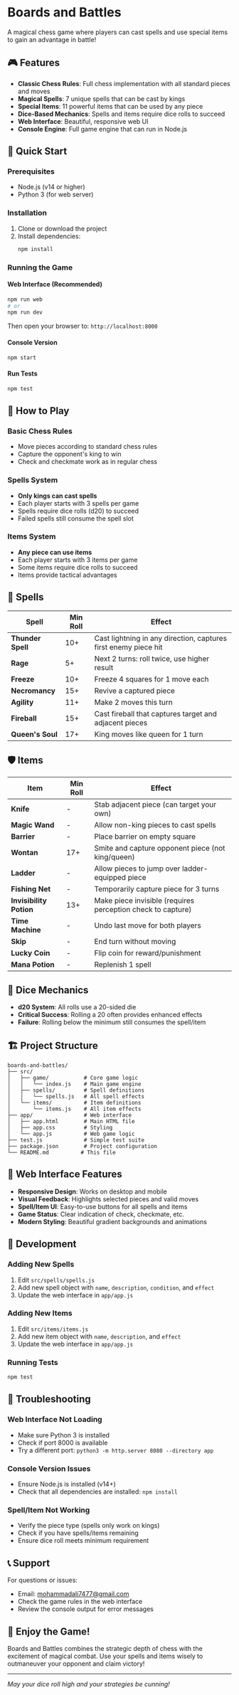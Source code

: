 # Boards and Battles

A magical chess game where players can cast spells and use special items to gain an advantage in battle!

## 🎮 Features

- **Classic Chess Rules**: Full chess implementation with all standard pieces and moves
- **Magical Spells**: 7 unique spells that can be cast by kings
- **Special Items**: 11 powerful items that can be used by any piece
- **Dice-Based Mechanics**: Spells and items require dice rolls to succeed
- **Web Interface**: Beautiful, responsive web UI
- **Console Engine**: Full game engine that can run in Node.js

## 🚀 Quick Start

### Prerequisites
- Node.js (v14 or higher)
- Python 3 (for web server)

### Installation
1. Clone or download the project
2. Install dependencies:
   ```bash
   npm install
   ```

### Running the Game

#### Web Interface (Recommended)
```bash
npm run web
# or
npm run dev
```
Then open your browser to: `http://localhost:8000`

#### Console Version
```bash
npm start
```

#### Run Tests
```bash
npm test
```

## 🎯 How to Play

### Basic Chess Rules
- Move pieces according to standard chess rules
- Capture the opponent's king to win
- Check and checkmate work as in regular chess

### Spells System
- **Only kings can cast spells**
- Each player starts with 3 spells per game
- Spells require dice rolls (d20) to succeed
- Failed spells still consume the spell slot

### Items System
- **Any piece can use items**
- Each player starts with 3 items per game
- Some items require dice rolls to succeed
- Items provide tactical advantages

## 📜 Spells

| Spell | Min Roll | Effect |
|-------|----------|---------|
| **Thunder Spell** | 10+ | Cast lightning in any direction, captures first enemy piece hit |
| **Rage** | 5+ | Next 2 turns: roll twice, use higher result |
| **Freeze** | 10+ | Freeze 4 squares for 1 move each |
| **Necromancy** | 15+ | Revive a captured piece |
| **Agility** | 11+ | Make 2 moves this turn |
| **Fireball** | 15+ | Cast fireball that captures target and adjacent pieces |
| **Queen's Soul** | 17+ | King moves like queen for 1 turn |

## 🛡️ Items

| Item | Min Roll | Effect |
|------|----------|---------|
| **Knife** | - | Stab adjacent piece (can target your own) |
| **Magic Wand** | - | Allow non-king pieces to cast spells |
| **Barrier** | - | Place barrier on empty square |
| **Wontan** | 17+ | Smite and capture opponent piece (not king/queen) |
| **Ladder** | - | Allow pieces to jump over ladder-equipped piece |
| **Fishing Net** | - | Temporarily capture piece for 3 turns |
| **Invisibility Potion** | 13+ | Make piece invisible (requires perception check to capture) |
| **Time Machine** | - | Undo last move for both players |
| **Skip** | - | End turn without moving |
| **Lucky Coin** | - | Flip coin for reward/punishment |
| **Mana Potion** | - | Replenish 1 spell |

## 🎲 Dice Mechanics

- **d20 System**: All rolls use a 20-sided die
- **Critical Success**: Rolling a 20 often provides enhanced effects
- **Failure**: Rolling below the minimum still consumes the spell/item

## 🏗️ Project Structure

```
boards-and-battles/
├── src/
│   ├── game/           # Core game logic
│   │   └── index.js    # Main game engine
│   ├── spells/         # Spell definitions
│   │   └── spells.js   # All spell effects
│   └── items/          # Item definitions
│       └── items.js    # All item effects
├── app/                # Web interface
│   ├── app.html        # Main HTML file
│   ├── app.css         # Styling
│   └── app.js          # Web game logic
├── test.js             # Simple test suite
├── package.json        # Project configuration
└── README.md          # This file
```

## 🎨 Web Interface Features

- **Responsive Design**: Works on desktop and mobile
- **Visual Feedback**: Highlights selected pieces and valid moves
- **Spell/Item UI**: Easy-to-use buttons for all spells and items
- **Game Status**: Clear indication of check, checkmate, etc.
- **Modern Styling**: Beautiful gradient backgrounds and animations

## 🔧 Development

### Adding New Spells
1. Edit `src/spells/spells.js`
2. Add new spell object with `name`, `description`, `condition`, and `effect`
3. Update the web interface in `app/app.js`

### Adding New Items
1. Edit `src/items/items.js`
2. Add new item object with `name`, `description`, and `effect`
3. Update the web interface in `app/app.js`

### Running Tests
```bash
npm test
```

## 🐛 Troubleshooting

### Web Interface Not Loading
- Make sure Python 3 is installed
- Check if port 8000 is available
- Try a different port: `python3 -m http.server 8080 --directory app`

### Console Version Issues
- Ensure Node.js is installed (v14+)
- Check that all dependencies are installed: `npm install`

### Spell/Item Not Working
- Verify the piece type (spells only work on kings)
- Check if you have spells/items remaining
- Ensure dice roll meets minimum requirement

## 📞 Support

For questions or issues:
- Email: mohammadali7477@gmail.com
- Check the game rules in the web interface
- Review the console output for error messages

## 🎉 Enjoy the Game!

Boards and Battles combines the strategic depth of chess with the excitement of magical combat. Use your spells and items wisely to outmaneuver your opponent and claim victory!

---

*May your dice roll high and your strategies be cunning!*
